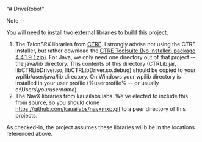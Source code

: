 "# DriveRobot" 

Note -- 

You will need to install two external libraries to build this project.

1. The TalonSRX libraries from [CTRE](http://www.ctr-electronics.com/hro.html#product_tabs_technical_resources).
I strongly advise not using the CTRE installer, but rather download the 
[CTRE Toolsuite (No Installer) package 4.4.1.9 (.zip)](http://www.ctr-electronics.com//downloads/lib/CTRE_FRCLibs_NON-WINDOWS_v4.4.1.9.zip).
For Java, we only need one directory out of that project -- the java/lib directory. This contents of this directory (CTRLib.jar, libCTRLibDriver.so,
libCTRLibDriver.so.debug) should be copied to your wpilib/user/java/lib directory. On Windows your wpilib directory is installed in your user
profile (%userprofile% -- or usually c:\\Users\\*yourusername*)
2. The NavX libraries from kauailabs labs. We've elected to include this from source, so you should clone https://github.com/kauailabs/navxmxp.git
to a peer directory of this projects.

As checked-in, the project assumes these libraries willb be in the locations referenced above.
